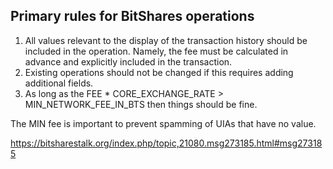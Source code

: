 ## Primary rules for BitShares operations

1. All values relevant to the display of the transaction history should be included in the operation.  Namely, the fee must be calculated in advance and explicitly included in the transaction.
2. Existing operations should not be changed if this requires adding additional fields.
3. As long as the FEE * CORE_EXCHANGE_RATE > MIN_NETWORK_FEE_IN_BTS then things should be fine.

The MIN fee is important to prevent spamming of UIAs that have no value.

https://bitsharestalk.org/index.php/topic,21080.msg273185.html#msg273185